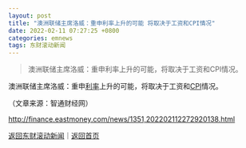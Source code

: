 ```yaml
---
layout: post
title: "澳洲联储主席洛威：重申利率上升的可能 将取决于工资和CPI情况"
date: 2022-02-11 07:27:25 +0800
categories: emnews
tags: 东财滚动新闻
---
```

> 澳洲联储主席洛威：重申利率上升的可能，将取决于工资和CPI情况。

<p>澳洲联储主席洛威：重申<span id="Info.344"><a href="http://data.eastmoney.com/cjsj/yhll.html" class="infokey">利率</a></span>上升的可能，将取决于工资和<span id="Info.336"><a href="http://data.eastmoney.com/cjsj/cpi.html" class="infokey">CPI</a></span>情况。</p><p class="em_media">（文章来源：智通财经网）</p>

<http://finance.eastmoney.com/news/1351,202202112272920138.html>

[返回东财滚动新闻](//finews.withounder.com/emnews/)｜[返回首页](//finews.withounder.com/)